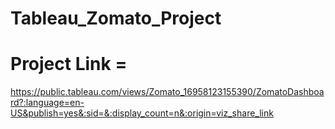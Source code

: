 # Tableau_Zomato_Project 
# Project Link =
https://public.tableau.com/views/Zomato_16958123155390/ZomatoDashboard?:language=en-US&publish=yes&:sid=&:display_count=n&:origin=viz_share_link
